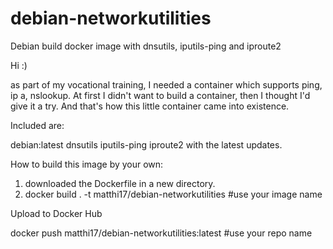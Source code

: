 # debian-networkutilities
Debian build docker image with dnsutils, iputils-ping and iproute2

Hi :)

as part of my vocational training, I needed a container which supports ping, ip a, nslookup. At first I didn't want to build a container, then I thought I'd give it a try. And that's how this little container came into existence.

Included are:

debian:latest
dnsutils
iputils-ping
iproute2
with the latest updates. 


How to build this image by your own:

1. downloaded the Dockerfile in a new directory.
2. docker build . -t matthi17/debian-networkutilities #use your image name

Upload to Docker Hub

docker push matthi17/debian-networkutilities:latest #use your repo name
